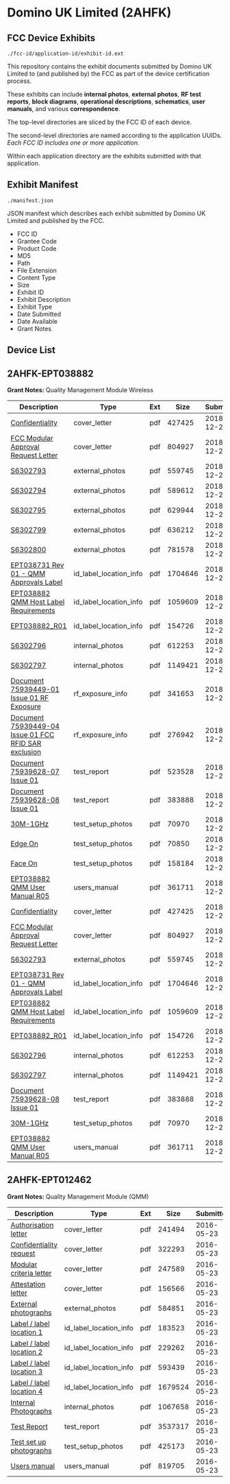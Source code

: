 # Domino UK Limited (2AHFK)
## FCC Device Exhibits

```
./fcc-id/application-id/exhibit-id.ext
```

This repository contains the exhibit documents submitted by Domino UK Limited to (and published by) the FCC as part of the device certification process.

These exhibits can include **internal photos**, **external photos**, **RF test reports**, **block diagrams**, **operational descriptions**, **schematics**, **user manuals**, and various **correspondence**.

The top-level directories are sliced by the FCC ID of each device.

The second-level directories are named according to the application UUIDs. *Each FCC ID includes one or more application.*

Within each application directory are the exhibits submitted with that application. 

## Exhibit Manifest

```
./manifest.json
```

JSON manifest which describes each exhibit submitted by Domino UK Limited and published by the FCC.

- FCC ID
- Grantee Code
- Product Code
- MD5
- Path
- File Extension
- Content Type
- Size
- Exhibit ID
- Exhibit Description
- Exhibit Type
- Date Submitted
- Date Available
- Grant Notes

## Device List
## 2AHFK-EPT038882
**Grant Notes:** Quality Management Module Wireless

| Description | Type | Ext | Size | Submitted | Available |
| ----------- | ---- | --- | ---- | --------- | --------- |
| [Confidentiality](2AHFK-EPT038882/663b6c1b9ed6d997c3dbab32bbb88b35/4111829.pdf) | cover_letter | pdf | 427425 | 2018-12-20 | 2018-12-21 |
| [FCC Modular Approval Request Letter](2AHFK-EPT038882/663b6c1b9ed6d997c3dbab32bbb88b35/4111830.pdf) | cover_letter | pdf | 804927 | 2018-12-20 | 2018-12-21 |
| [S6302793](2AHFK-EPT038882/663b6c1b9ed6d997c3dbab32bbb88b35/4111814.pdf) | external_photos | pdf | 559745 | 2018-12-20 | 2019-06-15 |
| [S6302794](2AHFK-EPT038882/663b6c1b9ed6d997c3dbab32bbb88b35/4111815.pdf) | external_photos | pdf | 589612 | 2018-12-20 | 2019-06-15 |
| [S6302795](2AHFK-EPT038882/663b6c1b9ed6d997c3dbab32bbb88b35/4111816.pdf) | external_photos | pdf | 629944 | 2018-12-20 | 2019-06-15 |
| [S6302799](2AHFK-EPT038882/663b6c1b9ed6d997c3dbab32bbb88b35/4111817.pdf) | external_photos | pdf | 636212 | 2018-12-20 | 2019-06-15 |
| [S6302800](2AHFK-EPT038882/663b6c1b9ed6d997c3dbab32bbb88b35/4111818.pdf) | external_photos | pdf | 781578 | 2018-12-20 | 2019-06-15 |
| [EPT038731 Rev 01 - QMM Approvals Label](2AHFK-EPT038882/663b6c1b9ed6d997c3dbab32bbb88b35/4111811.pdf) | id_label_location_info | pdf | 1704646 | 2018-12-20 | 2018-12-21 |
| [EPT038882 QMM Host Label Requirements](2AHFK-EPT038882/663b6c1b9ed6d997c3dbab32bbb88b35/4111812.pdf) | id_label_location_info | pdf | 1059609 | 2018-12-20 | 2018-12-21 |
| [EPT038882_R01](2AHFK-EPT038882/663b6c1b9ed6d997c3dbab32bbb88b35/4111813.pdf) | id_label_location_info | pdf | 154726 | 2018-12-20 | 2018-12-21 |
| [S6302796](2AHFK-EPT038882/663b6c1b9ed6d997c3dbab32bbb88b35/4111823.pdf) | internal_photos | pdf | 612253 | 2018-12-20 | 2019-06-15 |
| [S6302797](2AHFK-EPT038882/663b6c1b9ed6d997c3dbab32bbb88b35/4111824.pdf) | internal_photos | pdf | 1149421 | 2018-12-20 | 2019-06-15 |
| [Document 75939449-01 Issue 01  RF Exposure](2AHFK-EPT038882/663b6c1b9ed6d997c3dbab32bbb88b35/4111827.pdf) | rf_exposure_info | pdf | 341653 | 2018-12-20 | 2018-12-21 |
| [Document 75939449-04 Issue 01 FCC RFID SAR exclusion](2AHFK-EPT038882/663b6c1b9ed6d997c3dbab32bbb88b35/4111828.pdf) | rf_exposure_info | pdf | 276942 | 2018-12-20 | 2018-12-21 |
| [Document 75939628-07 Issue 01](2AHFK-EPT038882/663b6c1b9ed6d997c3dbab32bbb88b35/4111825.pdf) | test_report | pdf | 523528 | 2018-12-20 | 2018-12-21 |
| [Document 75939628-08 Issue 01](2AHFK-EPT038882/663b6c1b9ed6d997c3dbab32bbb88b35/4111826.pdf) | test_report | pdf | 383888 | 2018-12-20 | 2018-12-21 |
| [30M-1GHz](2AHFK-EPT038882/663b6c1b9ed6d997c3dbab32bbb88b35/4111819.pdf) | test_setup_photos | pdf | 70970 | 2018-12-20 | 2019-06-15 |
| [Edge On](2AHFK-EPT038882/663b6c1b9ed6d997c3dbab32bbb88b35/4111820.pdf) | test_setup_photos | pdf | 70850 | 2018-12-20 | 2019-06-15 |
| [Face On](2AHFK-EPT038882/663b6c1b9ed6d997c3dbab32bbb88b35/4111821.pdf) | test_setup_photos | pdf | 158184 | 2018-12-20 | 2019-06-15 |
| [EPT038882 QMM User Manual R05](2AHFK-EPT038882/663b6c1b9ed6d997c3dbab32bbb88b35/4111822.pdf) | users_manual | pdf | 361711 | 2018-12-20 | 2019-06-15 |
| [Confidentiality](2AHFK-EPT038882/d8e4dc4d7a9fd37412773c61cf95f714/4111829.pdf) | cover_letter | pdf | 427425 | 2018-12-20 | 2018-12-21 |
| [FCC Modular Approval Request Letter](2AHFK-EPT038882/d8e4dc4d7a9fd37412773c61cf95f714/4111830.pdf) | cover_letter | pdf | 804927 | 2018-12-20 | 2018-12-21 |
| [S6302793](2AHFK-EPT038882/d8e4dc4d7a9fd37412773c61cf95f714/4111814.pdf) | external_photos | pdf | 559745 | 2018-12-20 | 2019-06-15 |
| [EPT038731 Rev 01 - QMM Approvals Label](2AHFK-EPT038882/d8e4dc4d7a9fd37412773c61cf95f714/4111811.pdf) | id_label_location_info | pdf | 1704646 | 2018-12-20 | 2018-12-21 |
| [EPT038882 QMM Host Label Requirements](2AHFK-EPT038882/d8e4dc4d7a9fd37412773c61cf95f714/4111812.pdf) | id_label_location_info | pdf | 1059609 | 2018-12-20 | 2018-12-21 |
| [EPT038882_R01](2AHFK-EPT038882/d8e4dc4d7a9fd37412773c61cf95f714/4111813.pdf) | id_label_location_info | pdf | 154726 | 2018-12-20 | 2018-12-21 |
| [S6302796](2AHFK-EPT038882/d8e4dc4d7a9fd37412773c61cf95f714/4111823.pdf) | internal_photos | pdf | 612253 | 2018-12-20 | 2019-06-15 |
| [S6302797](2AHFK-EPT038882/d8e4dc4d7a9fd37412773c61cf95f714/4111824.pdf) | internal_photos | pdf | 1149421 | 2018-12-20 | 2019-06-15 |
| [Document 75939628-08 Issue 01](2AHFK-EPT038882/d8e4dc4d7a9fd37412773c61cf95f714/4111826.pdf) | test_report | pdf | 383888 | 2018-12-20 | 2018-12-21 |
| [30M-1GHz](2AHFK-EPT038882/d8e4dc4d7a9fd37412773c61cf95f714/4111819.pdf) | test_setup_photos | pdf | 70970 | 2018-12-20 | 2019-06-15 |
| [EPT038882 QMM User Manual R05](2AHFK-EPT038882/d8e4dc4d7a9fd37412773c61cf95f714/4111822.pdf) | users_manual | pdf | 361711 | 2018-12-20 | 2019-06-15 |
## 2AHFK-EPT012462
**Grant Notes:** Quality Management Module (QMM)

| Description | Type | Ext | Size | Submitted | Available |
| ----------- | ---- | --- | ---- | --------- | --------- |
| [Authorisation letter](2AHFK-EPT012462/343e461c70d0dc311daaeb258322523b/3000651.pdf) | cover_letter | pdf | 241494 | 2016-05-23 | 2016-05-23 |
| [Confidentiality request](2AHFK-EPT012462/343e461c70d0dc311daaeb258322523b/3000652.pdf) | cover_letter | pdf | 322293 | 2016-05-23 | 2016-05-23 |
| [Modular criteria letter](2AHFK-EPT012462/343e461c70d0dc311daaeb258322523b/3000675.pdf) | cover_letter | pdf | 247589 | 2016-05-23 | 2016-05-23 |
| [Attestation letter](2AHFK-EPT012462/343e461c70d0dc311daaeb258322523b/3000676.pdf) | cover_letter | pdf | 156566 | 2016-05-23 | 2016-05-23 |
| [External photographs](2AHFK-EPT012462/343e461c70d0dc311daaeb258322523b/3000654.pdf) | external_photos | pdf | 584851 | 2016-05-23 | 2016-05-23 |
| [Label / label location 1](2AHFK-EPT012462/343e461c70d0dc311daaeb258322523b/3000655.pdf) | id_label_location_info | pdf | 183523 | 2016-05-23 | 2016-05-23 |
| [Label / label location 2](2AHFK-EPT012462/343e461c70d0dc311daaeb258322523b/3000656.pdf) | id_label_location_info | pdf | 229262 | 2016-05-23 | 2016-05-23 |
| [Label / label location 3](2AHFK-EPT012462/343e461c70d0dc311daaeb258322523b/3000657.pdf) | id_label_location_info | pdf | 593439 | 2016-05-23 | 2016-05-23 |
| [Label / label location 4](2AHFK-EPT012462/343e461c70d0dc311daaeb258322523b/3000658.pdf) | id_label_location_info | pdf | 1679524 | 2016-05-23 | 2016-05-23 |
| [Internal Photographs](2AHFK-EPT012462/343e461c70d0dc311daaeb258322523b/3000659.pdf) | internal_photos | pdf | 1067658 | 2016-05-23 | 2016-05-23 |
| [Test Report](2AHFK-EPT012462/343e461c70d0dc311daaeb258322523b/3000672.pdf) | test_report | pdf | 3537317 | 2016-05-23 | 2016-05-23 |
| [Test set up photographs](2AHFK-EPT012462/343e461c70d0dc311daaeb258322523b/3000673.pdf) | test_setup_photos | pdf | 425173 | 2016-05-23 | 2016-05-23 |
| [Users manual](2AHFK-EPT012462/343e461c70d0dc311daaeb258322523b/3000674.pdf) | users_manual | pdf | 819705 | 2016-05-23 | 2016-05-23 |
